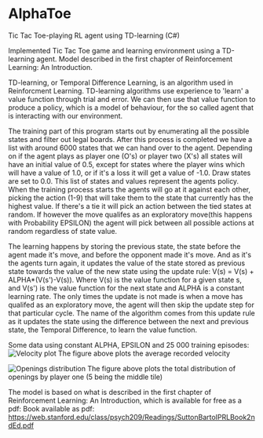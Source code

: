 # AlphaToe
Tic Tac Toe-playing RL agent using TD-learning (C#)

Implemented Tic Tac Toe game and learning environment using a TD-learning agent. Model described in the first chapter of Reinforcement Learning: An Introduction.

TD-learning, or Temporal Difference Learning, is an algorithm used in Reinforcment Learning. TD-learning algorithms use experience to 'learn' a value function through trial and error. We can then use that value function to produce a policy, which is a model of behaviour, for the so called agent that is interacting with our environment.

The training part of this program starts out by enumerating all the possible states and filter out legal boards. After this process is completed we have a list with around 6000 states that we can hand over to the agent. Depending on if the agent plays as player one (O's) or player two (X's) all states will have an initial value of 0.5, except for states where the player wins which will have a value of 1.0, or if it's a loss it will get a value of -1.0. Draw states are set to 0.0. This list of states and values represent the agents policy. When the training process starts the agents will go at it against each other, picking the action (1-9) that will take them to the state that currently has the highest value. If there's a tie it will pick an action between the tied states at random. If however the move qualifes as an exploratory move(this happens with Probability EPSILON) the agent will pick between all possible actions at random regardless of state value. 

The learning happens by storing the previous state, the state before the agent made it's move, and before the opponent made it's move. And as it's the agents turn again, it updates the value of the state stored as previous state towards the value of the new state using the update rule: V(s) = V(s) + ALPHA*(V(s')-V(s)). Where V(s) is the value function for a given state s, and V(s') is the value function for the next state and ALPHA is a constant learning rate. The only times the update is not made is when a move has qualifed as an exploratory move, the agent will then skip the update step for that particular cycle. The name of the algorithm comes from this update rule as it updates the state using the difference between the next and previous state, the Temporal Difference, to learn the value function. 

Some data using constant ALPHA, EPSILON and 25 000 training episodes:
![Velocity plot](http://generalgames.org/AlphaToe/velocity.png)
The figure above plots the average recorded velocity 

![Openings distribution](https://generalgames.org/AlphaToe/opening_distribution.png)
The figure above plots the total distribution of openings by player one (5 being the middle tile)

The model is based on what is described in the first chapter of Reinforcement Learning: An Introduction, which is available for free as a pdf:
Book available as pdf: https://web.stanford.edu/class/psych209/Readings/SuttonBartoIPRLBook2ndEd.pdf 




